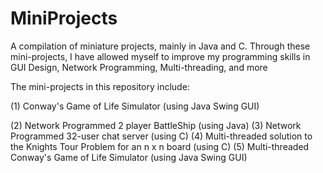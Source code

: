 # MiniProjects
A compilation of miniature projects, mainly in Java and C. Through these mini-projects, I have allowed myself to improve my programming skills in GUI Design, Network Programming, Multi-threading, and more   


The mini-projects in this repository include:   

(1) Conway's Game of Life Simulator (using Java Swing GUI)   

(2) Network Programmed 2 player BattleShip (using Java)
(3) Network Programmed 32-user chat server (using C)
(4) Multi-threaded solution to the Knights Tour Problem for an n x n board (using C)
(5) Multi-threaded Conway's Game of Life Simulator (using Java Swing GUI)
